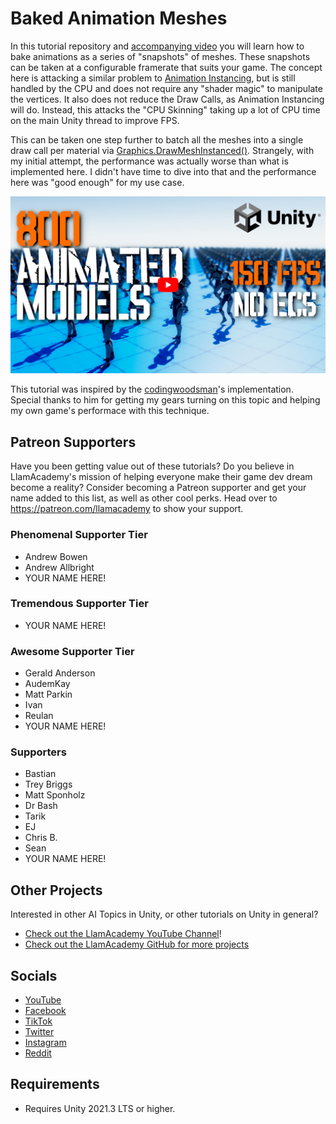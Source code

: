﻿# Baked Animation Meshes

In this tutorial repository and [accompanying video](https://youtu.be/Hh5zcT2IkaQ) you will learn how to bake animations as a series of "snapshots" of meshes. These snapshots can be taken at a configurable framerate that suits your game.
The concept here is attacking a similar problem to [Animation Instancing](https://blog.unity.com/technology/animation-instancing-instancing-for-skinnedmeshrenderer), but is still handled by the CPU and does not require any "shader magic" to manipulate the vertices. It also does not reduce the Draw Calls, as Animation Instancing will do. Instead, this attacks the "CPU Skinning" taking up a lot of CPU time on the main Unity thread to improve FPS.

This can be taken one step further to batch all the meshes into a single draw call per material via [Graphics.DrawMeshInstanced()](https://docs.unity3d.com/ScriptReference/Graphics.DrawMeshInstanced.html). Strangely, with my initial attempt, the performance was actually worse than what is implemented here. I didn't have time to dive into that and the performance here was "good enough" for my use case.

[![Youtube Tutorial](./Video%20Screenshot.jpg)](https://youtu.be/Hh5zcT2IkaQ)

This tutorial was inspired by the [codingwoodsman](https://github.com/codingwoodsman/ProximityManagerPart2)'s implementation. Special thanks to him for getting my gears turning on this topic and helping my own game's performace with this technique.

## Patreon Supporters
Have you been getting value out of these tutorials? Do you believe in LlamAcademy's mission of helping everyone make their game dev dream become a reality? Consider becoming a Patreon supporter and get your name added to this list, as well as other cool perks.
Head over to https://patreon.com/llamacademy to show your support.

### Phenomenal Supporter Tier
* Andrew Bowen
* Andrew Allbright
* YOUR NAME HERE!

### Tremendous Supporter Tier
* YOUR NAME HERE!

### Awesome Supporter Tier
* Gerald Anderson
* AudemKay
* Matt Parkin
* Ivan
* Reulan
* YOUR NAME HERE!

### Supporters
* Bastian
* Trey Briggs
* Matt Sponholz
* Dr Bash
* Tarik
* EJ
* Chris B.
* Sean
* YOUR NAME HERE!

## Other Projects
Interested in other AI Topics in Unity, or other tutorials on Unity in general? 

* [Check out the LlamAcademy YouTube Channel](https://youtube.com/c/LlamAcademy)!
* [Check out the LlamAcademy GitHub for more projects](https://github.com/llamacademy)

## Socials
* [YouTube](https://youtube.com/c/LlamAcademy)
* [Facebook](https://facebook.com/LlamAcademyOfficial)
* [TikTok](https://www.tiktok.com/@llamacademy)
* [Twitter](https://twitter.com/TheLlamAcademy)
* [Instagram](https://www.instagram.com/llamacademy/)
* [Reddit](https://www.reddit.com/user/LlamAcademyOfficial)

## Requirements
* Requires Unity 2021.3 LTS or higher.